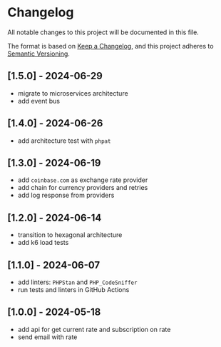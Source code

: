 # Changelog

All notable changes to this project will be documented in this file.

The format is based on [Keep a Changelog](https://keepachangelog.com/en/1.1.0/),
and this project adheres to [Semantic Versioning](https://semver.org/spec/v2.0.0.html).

## [1.5.0] - 2024-06-29
- migrate to microservices architecture
- add event bus

## [1.4.0] - 2024-06-26
- add architecture test with `phpat`

## [1.3.0] - 2024-06-19
- add `coinbase.com` as exchange rate provider
- add chain for currency providers and retries
- add log response from providers

## [1.2.0] - 2024-06-14
- transition to hexagonal architecture
- add k6 load tests

## [1.1.0] - 2024-06-07
- add linters: `PHPStan` and `PHP_CodeSniffer`
- run tests and linters in GitHub Actions

## [1.0.0] - 2024-05-18
- add api for get current rate and subscription on rate
- send email with rate

